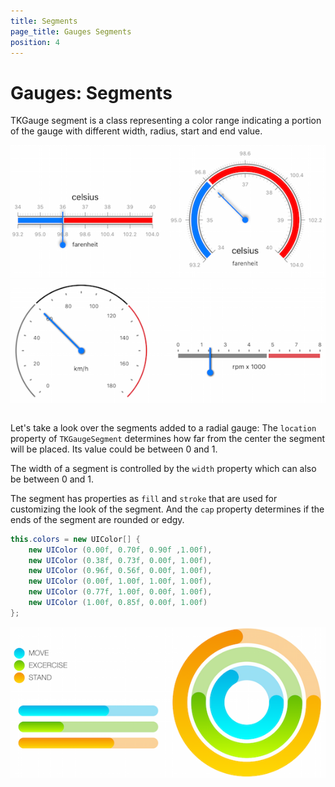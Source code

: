 ```yaml
---
title: Segments
page_title: Gauges Segments
position: 4
---
```


# Gauges: Segments

TKGauge segment is a class representing a color range indicating a portion of the gauge with different width, radius, start and end value. 

<table>
<tr><img src="../images/gauges-segments001.png"/> </tr>
<tr><img src="../images/gauges-segments002.png"/></tr>
</table>

Let's take a look over the segments added to a radial gauge:
The <code>location</code> property of <code>TKGaugeSegment</code> determines how far from the center the segment will be placed. Its value could be between 0 and 1.

The width of a segment is controlled by the <code>width</code> property which can also be between 0 and 1.

<snipppet id='gauge-segments'/>

<snipppet id='gauge-segments-swift'/>

<snipppet id='gauge-segments-cs'/>

The segment has properties as <code>fill</code> and <code>stroke</code> that are used for customizing the look of the segment. And the <code>cap</code> property determines if the ends of the segment are rounded or edgy.

<snippet id='gauge-customize'/>

<snippet id='gauge-customize-swift'/>

```C#
this.colors = new UIColor[] { 
    new UIColor (0.00f, 0.70f, 0.90f ,1.00f),
    new UIColor (0.38f, 0.73f, 0.00f, 1.00f),
    new UIColor (0.96f, 0.56f, 0.00f, 1.00f),
    new UIColor (0.00f, 1.00f, 1.00f, 1.00f),
    new UIColor (0.77f, 1.00f, 0.00f, 1.00f),
    new UIColor (1.00f, 0.85f, 0.00f, 1.00f)
};
```

<img src="../images/gauges-segments003.png"/>